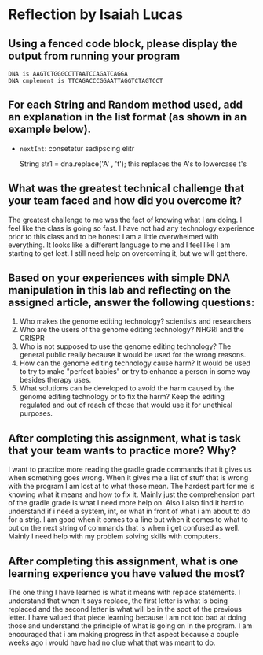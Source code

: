 # Reflection by Isaiah Lucas

## Using a fenced code block, please display the output from running your program

```
DNA is AAGTCTGGGCCTTAATCCAGATCAGGA
DNA cmplement is TTCAGACCCGGAATTAGGTCTAGTCCT

```

## For each String and Random method used, add an explanation in the list format (as shown in an example below).

- `nextInt`: consetetur sadipscing elitr

  String str1 = dna.replace('A' , 't'); this replaces the A's to lowercase t's

## What was the greatest technical challenge that your team faced and how did you overcome it?
The greatest challenge to me was the fact of knowing what I am doing. I feel like the class is going so fast. I have not had any technology experience prior to this class and to be honest I am a little overwhelmed with everything. It looks like a different language to me and I feel like I am starting to get lost. I still need help on overcoming it, but we will get there.

## Based on your experiences with simple DNA manipulation in this lab and reflecting on the assigned article, answer the following questions:

1. Who makes the genome editing technology?
scientists and researchers
2. Who are the users of the genome editing technology?
NHGRI and the CRISPR
3. Who is not supposed to use the genome editing technology?
The general public really because it would be used for the wrong reasons.
4. How can the genome editing technology cause harm?
It would be used to try to make "perfect babies" or try to enhance a person in some way besides therapy uses.
5. What solutions can be developed to avoid the harm caused by the genome editing technology or to fix the harm?
Keep the editing regulated and out of reach of those that would use it for unethical purposes.

## After completing this assignment, what is task that your team wants to practice more? Why?
I want to practice more reading the gradle grade commands that it gives us when something goes wrong. When it gives me a list of stuff that is wrong with the program I am lost at to what those mean. The hardest part for me is knowing what it means and how to fix it. Mainly just the comprehension part of the gradle grade is what I need more help on. Also I also find it hard to understand if i need a system, int, or what in front of what i am about to do for a strig. I am good when it comes to a line but when it comes to what to put on the next string of commands that is when i get confused as well. Mainly I need help with my problem solving skills with computers.

## After completing this assignment, what is one learning experience you have valued the most?
The one thing I have learned is what it means with replace statements. I understand that when it says replace, the first letter is what is being replaced and the second letter is what will be in the spot of the previous letter. I have valued that piece learning because I am not too bad at doing those and understand the principle of what is going on in the program. I am encouraged that i am making progress in that aspect because a couple weeks ago i would have had no clue what that was meant to do.
